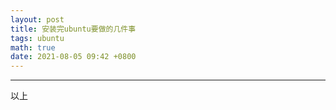 ```yaml
---
layout: post
title: 安装完ubuntu要做的几件事
tags: ubuntu
math: true
date: 2021-08-05 09:42 +0800
---
```



---
以上

